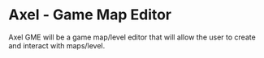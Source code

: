 # Axel - Game Map Editor
Axel GME will be a game map/level editor that will allow the user to create and interact with maps/level.
